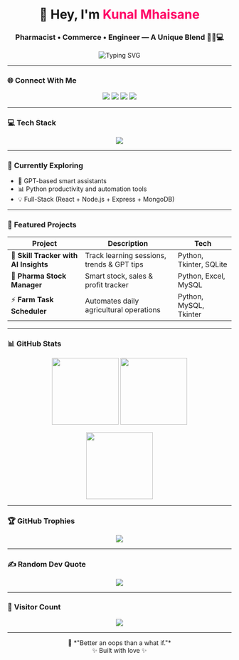 <!-- 
✨ Advanced GitHub Profile by @KunalMhaisane ✨
-->

<h1 align="center">👋 Hey, I'm <span style="color:#f06;">Kunal Mhaisane</span></h1>
<h3 align="center">Pharmacist • Commerce • Engineer — A Unique Blend 💊💼💻</h3>

<p align="center">
  <img src="https://readme-typing-svg.herokuapp.com?font=Fira+Code&pause=1000&color=36BCF7&center=true&vCenter=true&width=435&lines=AI+Enthusiast;Python+Automation+Developer;Building+Useful+Tools;Exploring+GPT+and+Smart+Assistants" alt="Typing SVG" />
</p>

---

### 🌐 **Connect With Me**
<p align="center">
  <a href="https://bsky.app/profile/kunalmhaisane.bsky.social"><img src="https://img.shields.io/badge/bluesky-0285FF?style=for-the-badge&logo=bluesky&logoColor=white" /></a>
  <a href="https://instagram.com/kunal_mhaisane"><img src="https://img.shields.io/badge/Instagram-E4405F?style=for-the-badge&logo=instagram&logoColor=white" /></a>
  <a href="https://linkedin.com/in/KunalKunal1"><img src="https://img.shields.io/badge/LinkedIn-0077B5?style=for-the-badge&logo=linkedin&logoColor=white" /></a>
  <a href="mailto:kunalmhaisane14@gmail.com"><img src="https://img.shields.io/badge/Email-D14836?style=for-the-badge&logo=gmail&logoColor=white" /></a>
</p>

---

### 💻 **Tech Stack**
<p align="center">
  <img src="https://skillicons.dev/icons?i=python,java,cpp,js,typescript,html,css,react,nodejs,express,flask,django,mysql,mongodb,tailwind,firebase,aws,heroku,tensorflow,git,github,postman,powershell&theme=dark" />
</p>

---

### 🧠 **Currently Exploring**
- 🤖 GPT-based smart assistants  
- 📊 Python productivity and automation tools  
- 💡 Full-Stack (React + Node.js + Express + MongoDB)

---

### 🚀 **Featured Projects**
| Project | Description | Tech |
|----------|--------------|------|
| 🧭 **Skill Tracker with AI Insights** | Track learning sessions, trends & GPT tips | Python, Tkinter, SQLite |
| 🧰 **Pharma Stock Manager** | Smart stock, sales & profit tracker | Python, Excel, MySQL |
| ⚡ **Farm Task Scheduler** | Automates daily agricultural operations | Python, MySQL, Tkinter |

---

### 📊 **GitHub Stats**
<p align="center">
  <img src="https://github-readme-stats.vercel.app/api?username=KunalKunal1&theme=tokyonight&show_icons=true" height="150"/>
  <img src="https://github-readme-streak-stats.herokuapp.com/?user=KunalKunal1&theme=tokyonight" height="150"/>
</p>
<p align="center">
  <img src="https://github-readme-stats.vercel.app/api/top-langs/?username=KunalKunal1&layout=compact&theme=tokyonight" height="150"/>
</p>

---

### 🏆 **GitHub Trophies**
<p align="center">
  <img src="https://github-profile-trophy.vercel.app/?username=KunalKunal1&theme=dracula&no-frame=true&margin-w=10" />
</p>

---

### ✍️ **Random Dev Quote**
<p align="center">
  <img src="https://quotes-github-readme.vercel.app/api?type=horizontal&theme=tokyonight" />
</p>

---

### 👀 **Visitor Count**
<p align="center">
  <img src="https://visitcount.itsvg.in/api?id=KunalKunal1&icon=5&color=12" />
</p>

---

<p align="center">
  🧡 *"Better an oops than a what if."*  
  <br>✨ Built with love  ✨
</p>
